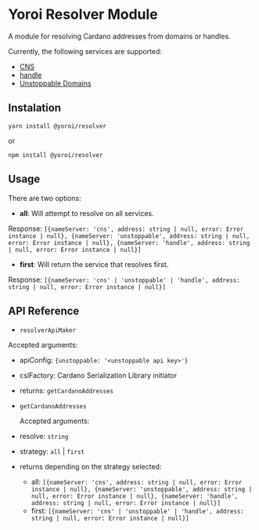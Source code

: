 # Yoroi Resolver Module

A module for resolving Cardano addresses from domains or handles.

Currently, the following services are supported:

- [CNS](https://cns.space)
- [handle](https://handle.me)
- [Unstoppable Domains](https://unstoppabledomains.com)

## Instalation

`yarn install @yoroi/resolver`

or

`npm install @yoroi/resolver`

## Usage

There are two options:

- **all**: Will attempt to resolve on all services.

Response: `[{nameServer: 'cns', address: string | null, error: Error instance | null}, {nameServer: 'unstoppable', address: string | null, error: Error instance | null}, {nameServer: 'handle', address: string | null, error: Error instance | null}]`

- **first**: Will return the service that resolves first.

Response: `[{nameServer: 'cns' | 'unstoppable' | 'handle', address: string | null, error: Error instance | null}]`

## API Reference

- `resolverApiMaker`

Accepted arguments:

- apiConfig: `{unstoppable: '<unstoppable api key>'}`
- cslFactory: Cardano Serialization Library initiator
- returns: `getCardanoAddresses`


- `getCardanoAddresses`

  Accepted arguments:

- resolve: `string`
- strategy: `all` | `first`
- returns depending on the strategy selected: 
    - all:  `[{nameServer: 'cns', address: string | null, error: Error instance | null}, {nameServer: 'unstoppable', address: string | null, error: Error instance | null}, {nameServer: 'handle', address: string | null, error: Error instance | null}]`
    - first: `[{nameServer: 'cns' | 'unstoppable' | 'handle', address: string | null, error: Error instance | null}]`
